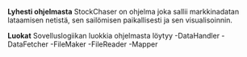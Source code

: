 **Lyhesti ohjelmasta**
StockChaser on ohjelma joka sallii markkinadatan lataamisen netistä, sen sailömisen paikallisesti ja sen visualisoinnin.


**Luokat**
Sovelluslogiikan luokkia ohjelmasta löytyy
-DataHandler
-DataFetcher
-FileMaker
-FileReader
-Mapper


